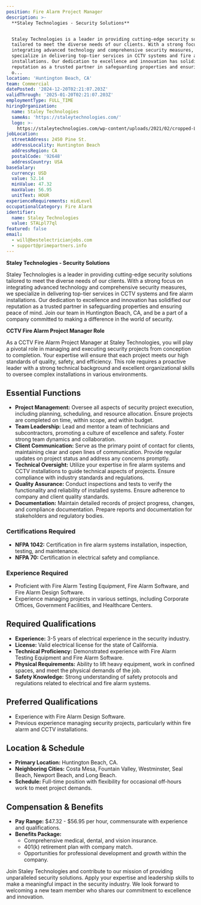```yaml
---
position: Fire Alarm Project Manager
description: >-
  **Staley Technologies - Security Solutions**


  Staley Technologies is a leader in providing cutting-edge security solutions
  tailored to meet the diverse needs of our clients. With a strong focus on
  integrating advanced technology and comprehensive security measures, we
  specialize in delivering top-tier services in CCTV systems and fire alarm
  installations. Our dedication to excellence and innovation has solidified our
  reputation as a trusted partner in safeguarding properties and ensuring peace
  o...
location: 'Huntington Beach, CA'
team: Commercial
datePosted: '2024-12-20T02:21:07.203Z'
validThrough: '2025-01-20T02:21:07.203Z'
employmentType: FULL_TIME
hiringOrganization:
  name: Staley Technologies
  sameAs: 'https://staleytechnologies.com/'
  logo: >-
    https://staleytechnologies.com/wp-content/uploads/2021/02/cropped-Logo_StaleyTechnologies.png
jobLocation:
  streetAddress: 2450 Pine St.
  addressLocality: Huntington Beach
  addressRegion: CA
  postalCode: '92648'
  addressCountry: USA
baseSalary:
  currency: USD
  value: 52.14
  minValue: 47.32
  maxValue: 56.95
  unitText: HOUR
experienceRequirements: midLevel
occupationalCategory: Fire Alarm
identifier:
  name: Staley Technologies
  value: STALpl77ql
featured: false
email:
  - will@bestelectricianjobs.com
  - support@primepartners.info
---
```




**Staley Technologies - Security Solutions**

Staley Technologies is a leader in providing cutting-edge security solutions tailored to meet the diverse needs of our clients. With a strong focus on integrating advanced technology and comprehensive security measures, we specialize in delivering top-tier services in CCTV systems and fire alarm installations. Our dedication to excellence and innovation has solidified our reputation as a trusted partner in safeguarding properties and ensuring peace of mind. Join our team in Huntington Beach, CA, and be a part of a company committed to making a difference in the world of security.

**CCTV Fire Alarm Project Manager Role**

As a CCTV Fire Alarm Project Manager at Staley Technologies, you will play a pivotal role in managing and executing security projects from conception to completion. Your expertise will ensure that each project meets our high standards of quality, safety, and efficiency. This role requires a proactive leader with a strong technical background and excellent organizational skills to oversee complex installations in various environments.

## Essential Functions

- **Project Management:** Oversee all aspects of security project execution, including planning, scheduling, and resource allocation. Ensure projects are completed on time, within scope, and within budget.
- **Team Leadership:** Lead and mentor a team of technicians and subcontractors, promoting a culture of excellence and safety. Foster strong team dynamics and collaboration.
- **Client Communication:** Serve as the primary point of contact for clients, maintaining clear and open lines of communication. Provide regular updates on project status and address any concerns promptly.
- **Technical Oversight:** Utilize your expertise in fire alarm systems and CCTV installations to guide technical aspects of projects. Ensure compliance with industry standards and regulations.
- **Quality Assurance:** Conduct inspections and tests to verify the functionality and reliability of installed systems. Ensure adherence to company and client quality standards.
- **Documentation:** Maintain detailed records of project progress, changes, and compliance documentation. Prepare reports and documentation for stakeholders and regulatory bodies.

### Certifications Required

- **NFPA 1042:** Certification in fire alarm systems installation, inspection, testing, and maintenance.
- **NFPA 70:** Certification in electrical safety and compliance.

### Experience Required

- Proficient with Fire Alarm Testing Equipment, Fire Alarm Software, and Fire Alarm Design Software.
- Experience managing projects in various settings, including Corporate Offices, Government Facilities, and Healthcare Centers.

## Required Qualifications

- **Experience:** 3-5 years of electrical experience in the security industry.
- **License:** Valid electrical license for the state of California.
- **Technical Proficiency:** Demonstrated experience with Fire Alarm Testing Equipment and Fire Alarm Software.
- **Physical Requirements:** Ability to lift heavy equipment, work in confined spaces, and meet the physical demands of the job.
- **Safety Knowledge:** Strong understanding of safety protocols and regulations related to electrical and fire alarm systems.

## Preferred Qualifications

- Experience with Fire Alarm Design Software.
- Previous experience managing security projects, particularly within fire alarm and CCTV installations.

## Location & Schedule

- **Primary Location:** Huntington Beach, CA.
- **Neighboring Cities:** Costa Mesa, Fountain Valley, Westminster, Seal Beach, Newport Beach, and Long Beach.
- **Schedule:** Full-time position with flexibility for occasional off-hours work to meet project demands.

## Compensation & Benefits

- **Pay Range:** $47.32 - $56.95 per hour, commensurate with experience and qualifications.
- **Benefits Package:**
  - Comprehensive medical, dental, and vision insurance.
  - 401(k) retirement plan with company match.
  - Opportunities for professional development and growth within the company.

Join Staley Technologies and contribute to our mission of providing unparalleled security solutions. Apply your expertise and leadership skills to make a meaningful impact in the security industry. We look forward to welcoming a new team member who shares our commitment to excellence and innovation.
